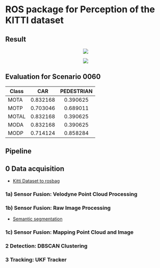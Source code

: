 # ROS package for Perception of the KITTI dataset

## Result

<p align="center">
  <img src="./videos/semantic.gif">
</p>

<p align="center">
  <img src="./videos/rviz.gif">
</p>

## Evaluation for Scenario 0060

| Class        | CAR           | PEDESTRIAN  |
| ------------ |:-------------:|:-----------:|
| MOTA         | 0.832168      | 0.390625    |
| MOTP         | 0.703046      | 0.689011    |
| MOTAL        | 0.832168      | 0.390625    |
| MODA         | 0.832168      | 0.390625    |
| MODP         | 0.714124      | 0.858284    |

## Pipeline

## 0 Data acquisition

* [Kitti Dataset to rosbag](https://github.com/tomas789/kitti2bag)

### 1a) Sensor Fusion: Velodyne Point Cloud Processing

### 1b) Sensor Fusion: Raw Image Processing

* [Semantic segmentation](https://github.com/martinkersner/train-DeepLab)

### 1c) Sensor Fusion: Mapping Point Cloud and Image

### 2 Detection: DBSCAN Clustering

### 3 Tracking: UKF Tracker

